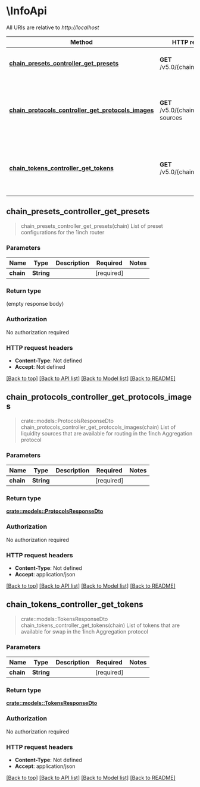 # \InfoApi

All URIs are relative to *http://localhost*

Method | HTTP request | Description
------------- | ------------- | -------------
[**chain_presets_controller_get_presets**](InfoApi.md#chain_presets_controller_get_presets) | **GET** /v5.0/{chain}/presets | List of preset configurations for the 1inch router
[**chain_protocols_controller_get_protocols_images**](InfoApi.md#chain_protocols_controller_get_protocols_images) | **GET** /v5.0/{chain}/liquidity-sources | List of liquidity sources that are available for routing in the 1inch Aggregation protocol
[**chain_tokens_controller_get_tokens**](InfoApi.md#chain_tokens_controller_get_tokens) | **GET** /v5.0/{chain}/tokens | List of tokens that are available for swap in the 1inch Aggregation protocol



## chain_presets_controller_get_presets

> chain_presets_controller_get_presets(chain)
List of preset configurations for the 1inch router

### Parameters


Name | Type | Description  | Required | Notes
------------- | ------------- | ------------- | ------------- | -------------
**chain** | **String** |  | [required] |

### Return type

 (empty response body)

### Authorization

No authorization required

### HTTP request headers

- **Content-Type**: Not defined
- **Accept**: Not defined

[[Back to top]](#) [[Back to API list]](../README.md#documentation-for-api-endpoints) [[Back to Model list]](../README.md#documentation-for-models) [[Back to README]](../README.md)


## chain_protocols_controller_get_protocols_images

> crate::models::ProtocolsResponseDto chain_protocols_controller_get_protocols_images(chain)
List of liquidity sources that are available for routing in the 1inch Aggregation protocol

### Parameters


Name | Type | Description  | Required | Notes
------------- | ------------- | ------------- | ------------- | -------------
**chain** | **String** |  | [required] |

### Return type

[**crate::models::ProtocolsResponseDto**](ProtocolsResponseDto.md)

### Authorization

No authorization required

### HTTP request headers

- **Content-Type**: Not defined
- **Accept**: application/json

[[Back to top]](#) [[Back to API list]](../README.md#documentation-for-api-endpoints) [[Back to Model list]](../README.md#documentation-for-models) [[Back to README]](../README.md)


## chain_tokens_controller_get_tokens

> crate::models::TokensResponseDto chain_tokens_controller_get_tokens(chain)
List of tokens that are available for swap in the 1inch Aggregation protocol

### Parameters


Name | Type | Description  | Required | Notes
------------- | ------------- | ------------- | ------------- | -------------
**chain** | **String** |  | [required] |

### Return type

[**crate::models::TokensResponseDto**](TokensResponseDto.md)

### Authorization

No authorization required

### HTTP request headers

- **Content-Type**: Not defined
- **Accept**: application/json

[[Back to top]](#) [[Back to API list]](../README.md#documentation-for-api-endpoints) [[Back to Model list]](../README.md#documentation-for-models) [[Back to README]](../README.md)

